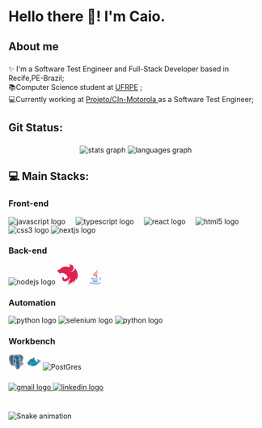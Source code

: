 <h1 align="left">Hello there 👋! I'm Caio.</h1>

###
<h2 align="left">About me</h2>

###

<p align="left">✨ I'm a Software Test Engineer and Full-Stack Developer based in Recife,PE-Brazil;<br>📚Computer Science student at <a href="https://www.ufrpe.br/">UFRPE</a> ;<br>💻Currently working at <a href="https://www.linkedin.com/company/cinmotorola/" >Projeto/CIn-Motorola </a> as a Software Test Engineer;

###

###
<h2>Git Status:</h2>

###

<div align="center">
  <img src="https://github-readme-stats.vercel.app/api?username=CaioNunes1&hide_title=false&hide_rank=false&show_icons=true&include_all_commits=true&count_private=true&disable_animations=false&theme=dracula&locale=en&hide_border=false" height="150" alt="stats graph"  />
  <img src="https://github-readme-stats.vercel.app/api/top-langs?username=CaioNunes1&locale=en&hide_title=false&layout=compact&card_width=320&langs_count=5&theme=dracula&hide_border=false" height="150" alt="languages graph"  />
</div>

###

###

<h2 align="left">💻 Main Stacks:</h2>

<div align="left">
  <h3>Front-end</h3>
  <img src="https://cdn.jsdelivr.net/gh/devicons/devicon/icons/javascript/javascript-original.svg" height="30" alt="javascript logo"  />
  <img width="12" />
  <img src="https://cdn.jsdelivr.net/gh/devicons/devicon/icons/typescript/typescript-original.svg" height="30" alt="typescript logo"  />
  <img width="12" />
  <img src="https://cdn.jsdelivr.net/gh/devicons/devicon/icons/react/react-original.svg" height="30" alt="react logo"  />
  <img width="12" />
  <img src="https://cdn.jsdelivr.net/gh/devicons/devicon/icons/html5/html5-original.svg" height="30" alt="html5 logo"  />
  <img width="12" />
  <img src="https://cdn.jsdelivr.net/gh/devicons/devicon/icons/css3/css3-original.svg" height="30" alt="css3 logo"  />
  <img src="https://cdn.jsdelivr.net/gh/devicons/devicon/icons/nextjs/nextjs-original.svg" height="40" alt="nextjs logo"  />
  
  <h3>Back-end</h3>
  <img src="https://cdn.jsdelivr.net/gh/devicons/devicon/icons/nodejs/nodejs-original.svg" height="40" alt="nodejs logo"  />
  <img src="https://raw.githubusercontent.com/devicons/devicon/master/icons/nestjs/nestjs-original.svg" height="40" alt="nestjs logo"  />
  <img width="12" />
  
  <img src="https://raw.githubusercontent.com/devicons/devicon/master/icons/java/java-original.svg" height=30 alt='logo Java'>

  <h3>Automation</h3>
  <img src="https://cdn.jsdelivr.net/gh/devicons/devicon/icons/python/python-original.svg" height="30" alt="python logo"  />
  <img src="https://imgs.search.brave.com/esP5uWLi0dOXBmWaeWdQgbZ5C6ZDpG09nfDMk9E5WX8/rs:fit:500:0:0:0/g:ce/aHR0cHM6Ly9zdGF0/aWMtMDAuaWNvbmR1/Y2suY29tL2Fzc2V0/cy4wMC9zZWxlbml1/bS1pY29uLTUxMng0/OTYtb2JybnZnMnYu/cG5n" height="30" alt="selenium logo"  />
  <img src="https://cdn.jsdelivr.net/gh/devicons/devicon/icons/python/python-original.svg](https://www.g2.com/pt/products/cypress/pricing" height="30" alt="python logo"  />
  
  <h3>Workbench</h3>
  <img src="https://raw.githubusercontent.com/devicons/devicon/master/icons/postgresql/postgresql-original.svg" height=30 alt="MySQL">
  <img src="https://raw.githubusercontent.com/devicons/devicon/master/icons/docker/docker-original.svg" height=30 alt="logo Docker">
  <img src="https://camo.githubusercontent.com/be974f9194f7f8848ad75dd6de8154309b749192a876a1ca64488dfcab2593af/68747470733a2f2f63646e2e6a7364656c6976722e6e65742f67682f64657669636f6e732f64657669636f6e406c61746573742f69636f6e732f6d7973716c2f6d7973716c2d6f726967696e616c2e737667" height="30" alt="PostGres">
  <img width="12" />
</div>

###

<div align="left">
<a href="mailto:gabrielnunesdelima2003@gmail.com">
  <img src="https://img.shields.io/static/v1?message=Gmail&logo=gmail&label=&color=D14836&logoColor=white&labelColor=&style=for-the-badge" height="35" alt="gmail logo" mailto='gabrielnunesdelima2003@gmail.com'  />
</a>
<a href="https://www.linkedin.com/in/caio-nunes-5844a6214/">
  <img href src="https://img.shields.io/static/v1?message=LinkedIn&logo=linkedin&label=&color=0077B5&logoColor=white&labelColor=&style=for-the-badge" height="35" alt="linkedin logo"  />
</div>
</a>

###

<br clear="both">

<img src="https://raw.githubusercontent.com/maurodesouza/maurodesouza/output/snake.svg" alt="Snake animation" />

